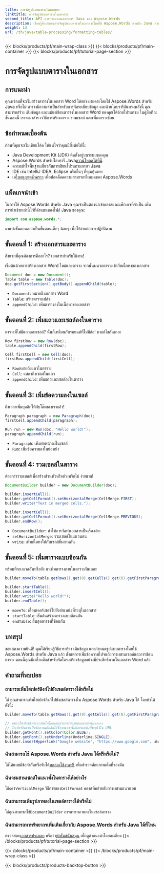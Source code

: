 ```yaml
---
title: การจัดรูปแบบตารางในเอกสาร
linktitle: การจัดรูปแบบตารางในเอกสาร
second_title: API การประมวลผลเอกสาร Java ของ Aspose.Words
description: เรียนรู้ศิลปะของการจัดรูปแบบตารางในเอกสารโดยใช้ Aspose.Words สำหรับ Java สำรวจคำแนะนำทีละขั้นตอนและตัวอย่างโค้ดต้นฉบับสำหรับการจัดรูปแบบตารางอย่างแม่นยำ
weight: 13
url: /th/java/table-processing/formatting-tables/
---
```


{{< blocks/products/pf/main-wrap-class >}}
{{< blocks/products/pf/main-container >}}
{{< blocks/products/pf/tutorial-page-section >}}

# การจัดรูปแบบตารางในเอกสาร

## การแนะนำ

คุณพร้อมที่จะเริ่มสร้างตารางในเอกสาร Word ได้อย่างง่ายดายโดยใช้ Aspose.Words สำหรับ Java หรือไม่ ตารางมีความจำเป็นสำหรับการจัดระเบียบข้อมูล และด้วยไลบรารีอันทรงพลังนี้ คุณสามารถสร้าง เติมข้อมูล และแม้แต่ซ้อนตารางในเอกสาร Word ของคุณได้ด้วยโปรแกรม ในคู่มือทีละขั้นตอนนี้ เราจะมาสำรวจวิธีการสร้างตาราง รวมเซลล์ และเพิ่มตารางซ้อน

## ข้อกำหนดเบื้องต้น

ก่อนที่คุณจะเริ่มเขียนโค้ด ให้แน่ใจว่าคุณมีสิ่งต่อไปนี้:

- Java Development Kit (JDK) ติดตั้งอยู่บนระบบของคุณ
-  Aspose.Words สำหรับไลบรารี Java[ดาวน์โหลดได้ที่นี่](https://releases.aspose.com/words/java/).
- ความเข้าใจพื้นฐานเกี่ยวกับการเขียนโปรแกรมภาษา Java
- IDE เช่น IntelliJ IDEA, Eclipse หรืออื่นๆ ที่คุณคุ้นเคย
-  เอ[ใบอนุญาตชั่วคราว](https://purchase.aspose.com/temporary-license/) เพื่อปลดล็อคความสามารถทั้งหมดของ Aspose.Words

## แพ็คเกจนำเข้า

ในการใช้ Aspose.Words สำหรับ Java คุณจำเป็นต้องนำเข้าคลาสและแพ็กเกจที่จำเป็น เพิ่มการนำเข้าเหล่านี้ไว้ที่ด้านบนของไฟล์ Java ของคุณ:

```java
import com.aspose.words.*;
```

มาแบ่งขั้นตอนออกเป็นขั้นตอนเล็กๆ น้อยๆ เพื่อให้ง่ายต่อการปฏิบัติตาม

## ขั้นตอนที่ 1: สร้างเอกสารและตาราง

สิ่งแรกที่คุณต้องการคืออะไร? เอกสารสำหรับใช้งาน!

เริ่มต้นด้วยการสร้างเอกสาร Word ใหม่และตาราง จากนั้นผนวกตารางเข้ากับเนื้อหาของเอกสาร

```java
Document doc = new Document();
Table table = new Table(doc);
doc.getFirstSection().getBody().appendChild(table);
```

- `Document`: หมายถึงเอกสาร Word
- `Table`: สร้างตารางเปล่า
- `appendChild`: เพิ่มตารางลงในเนื้อหาของเอกสาร

## ขั้นตอนที่ 2: เพิ่มแถวและเซลล์ลงในตาราง

ตารางที่ไม่มีแถวและเซลล์? นั่นก็เหมือนกับรถยนต์ที่ไม่มีล้อ! มาแก้ไขกันเถอะ

```java
Row firstRow = new Row(doc);
table.appendChild(firstRow);

Cell firstCell = new Cell(doc);
firstRow.appendChild(firstCell);
```

- `Row`หมายถึงแถวในตาราง
- `Cell`: แสดงถึงเซลล์ในแถว
- `appendChild`: เพิ่มแถวและเซลล์ลงในตาราง

## ขั้นตอนที่ 3: เพิ่มข้อความลงในเซลล์

ถึงเวลาเพิ่มบุคลิกให้กับโต๊ะของเราแล้ว!

```java
Paragraph paragraph = new Paragraph(doc);
firstCell.appendChild(paragraph);

Run run = new Run(doc, "Hello world!");
paragraph.appendChild(run);
```

- `Paragraph`: เพิ่มย่อหน้าลงในเซลล์
- `Run`: เพิ่มข้อความลงในย่อหน้า

## ขั้นตอนที่ 4: รวมเซลล์ในตาราง

ต้องการรวมเซลล์เพื่อสร้างส่วนหัวหรือช่วงหรือไม่ ง่ายมาก!

```java
DocumentBuilder builder = new DocumentBuilder(doc);

builder.insertCell();
builder.getCellFormat().setHorizontalMerge(CellMerge.FIRST);
builder.write("Text in merged cells.");

builder.insertCell();
builder.getCellFormat().setHorizontalMerge(CellMerge.PREVIOUS);
builder.endRow();
```

- `DocumentBuilder`: ทำให้การจัดทำเอกสารเป็นเรื่องง่าย
- `setHorizontalMerge`: รวมเซลล์ในแนวนอน
- `write`: เพิ่มเนื้อหาให้กับเซลล์ที่ผสานกัน

## ขั้นตอนที่ 5: เพิ่มตารางแบบซ้อนกัน

พร้อมที่จะเลเวลอัพหรือยัง มาเพิ่มตารางภายในตารางกันเถอะ

```java
builder.moveTo(table.getRows().get(0).getCells().get(0).getFirstParagraph());

builder.startTable();
builder.insertCell();
builder.write("Hello world!");
builder.endTable();
```

- `moveTo`: เลื่อนเคอร์เซอร์ไปยังตำแหน่งที่ระบุในเอกสาร
- `startTable`: เริ่มต้นสร้างตารางแบบซ้อนกัน
- `endTable`: สิ้นสุดตารางที่ซ้อนกัน

## บทสรุป

ขอแสดงความยินดี! คุณได้เรียนรู้วิธีการสร้าง เติมข้อมูล และกำหนดรูปแบบตารางโดยใช้ Aspose.Words สำหรับ Java แล้ว ตั้งแต่การเพิ่มข้อความไปจนถึงการผสานเซลล์และการซ้อนตาราง ตอนนี้คุณมีเครื่องมือสำหรับจัดโครงสร้างข้อมูลอย่างมีประสิทธิภาพในเอกสาร Word แล้ว

## คำถามที่พบบ่อย

### สามารถเพิ่มไฮเปอร์ลิงก์ไปยังเซลล์ตารางได้หรือไม่

ใช่ คุณสามารถเพิ่มไฮเปอร์ลิงก์ไปยังเซลล์ตารางใน Aspose.Words สำหรับ Java ได้ โดยทำได้ดังนี้:

```java
builder.moveTo(table.getRows().get(0).getCells().get(0).getFirstParagraph());

// แทรกไฮเปอร์ลิงก์และเน้นให้โดดเด่นด้วยการจัดรูปแบบแบบกำหนดเอง
// ไฮเปอร์ลิงก์จะเป็นข้อความที่คลิกได้ซึ่งจะนำเราไปยังตำแหน่งที่ระบุไว้ใน URL
builder.getFont().setColor(Color.BLUE);
builder.getFont().setUnderline(Underline.SINGLE);
builder.insertHyperlink("Google website", "https://www.google.com", เท็จ);
```

### ฉันสามารถใช้ Aspose.Words สำหรับ Java ได้ฟรีหรือไม่?  
 ใช้ได้แบบมีข้อจำกัดหรือรับได้[ทดลองใช้งานฟรี](https://releases.aspose.com/) เพื่อสำรวจศักยภาพเต็มที่ของมัน

### ฉันจะผสานเซลล์ในแนวตั้งในตารางได้อย่างไร  
 ใช้`setVerticalMerge` วิธีการของ`CellFormat` คลาสที่คล้ายกับการผสานแนวนอน

### ฉันสามารถเพิ่มรูปภาพลงในเซลล์ตารางได้หรือไม่  
 ใช่คุณสามารถใช้`DocumentBuilder` การแทรกภาพลงในเซลล์ตาราง

### ฉันสามารถหาทรัพยากรเพิ่มเติมเกี่ยวกับ Aspose.Words สำหรับ Java ได้ที่ไหน  
 ตรวจสอบ[เอกสารประกอบ](https://reference.aspose.com/words/java/) หรือว่า[ฟอรั่มสนับสนุน](https://forum.aspose.com/c/words/8/) เพื่อดูคำแนะนำโดยละเอียด
{{< /blocks/products/pf/tutorial-page-section >}}

{{< /blocks/products/pf/main-container >}}
{{< /blocks/products/pf/main-wrap-class >}}

{{< blocks/products/products-backtop-button >}}
